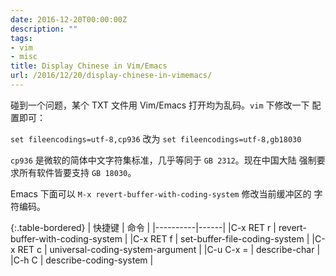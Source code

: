 ```yaml
---
date: 2016-12-20T00:00:00Z
description: ""
tags:
- vim
- misc
title: Display Chinese in Vim/Emacs
url: /2016/12/20/display-chinese-in-vimemacs/
---
```



碰到一个问题，某个 TXT 文件用 Vim/Emacs 打开均为乱码。`vim` 下修改一下
配置即可：

`set fileencodings=utf-8,cp936` 改为 `set fileencodings=utf-8,gb18030`

`cp936` 是微软的简体中文字符集标准，几乎等同于 `GB 2312`。现在中国大陆
强制要求所有软件皆要支持 `GB 18030`。

Emacs 下面可以 `M-x revert-buffer-with-coding-system` 修改当前缓冲区的
字符编码。

{:.table-bordered}
| 快捷键   | 命令 |
|----------|------|
|C-x RET r | revert-buffer-with-coding-system |
|C-x RET f | set-buffer-file-coding-system |
|C-x RET c | universal-coding-system-argument |
|C-u C-x = | describe-char |
|C-h C     | describe-coding-system |


